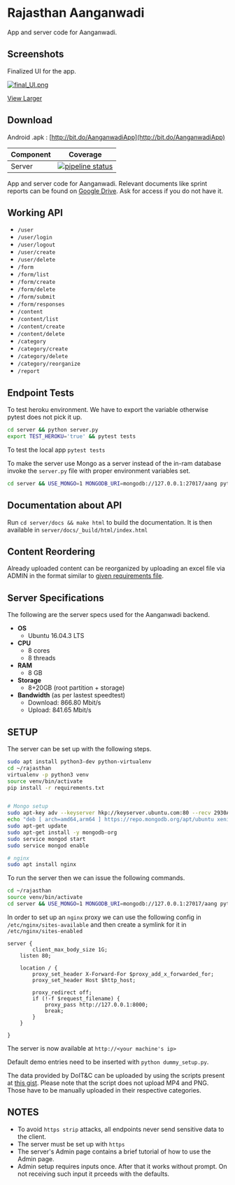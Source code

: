 Rajasthan Aanganwadi
=========

App and server code for Aanganwadi.

## Screenshots

Finalized UI for the app.

[![final_UI.png](https://s31.postimg.cc/ze0ob2yhn/final_UI.png)](https://postimg.cc/image/vueql9vrr/)

[View Larger](https://s31.postimg.cc/ze0ob2yhn/final_UI.png)

## Download

Android .apk : [http://bit.do/AanganwadiApp](http://bit.do/AanganwadiApp)


| Component | Coverage                                 |
| --------- | ---------------------------------------- |
| Server    | [![pipeline status](https://gitlab.com/theSage21/rajasthan/badges/master/pipeline.svg)](https://gitlab.com/theSage21/rajasthan/commits/master) |


App and server code for Aanganwadi. Relevant documents like sprint reports can be found on [Google Drive](https://drive.google.com/drive/folders/0B9peBTEXP4UdSWRmR0tKb01zaGM?usp=sharing). Ask for access if you do not have it.


## Working API

- `/user`
- `/user/login`
- `/user/logout`
- `/user/create`
- `/user/delete`
- `/form`
- `/form/list`
- `/form/create`
- `/form/delete`
- `/form/submit`
- `/form/responses`
- `/content`
- `/content/list`
- `/content/create`
- `/content/delete`
- `/category`
- `/category/create`
- `/category/delete`
- `/category/reorganize`
- `/report`



Endpoint Tests
-----

To test heroku environment. We have to export the variable otherwise pytest does not pick it up.

```bash
cd server && python server.py
export TEST_HEROKU='true' && pytest tests
```

To test the local app `pytest tests`

To make the server use Mongo as a server instead of the in-ram database invoke the `server.py` file with proper environment variables set.

```bash
cd server && USE_MONGO=1 MONGODB_URI=mongodb://127.0.0.1:27017/aang python server.py
```

Documentation about API
----

Run `cd server/docs && make html` to build the documentation. It is then available in `server/docs/_build/html/index.html`


Content Reordering
---------------

Already uploaded content can be reorganized by uploading an excel file via ADMIN in the format similar to [given requirements file](server/tree.xlsx).

## Server Specifications

The following are the server specs used for the Aanganwadi backend.

- **OS**
  - Ubuntu 16.04.3 LTS
- **CPU**
  - 8 cores
  - 8 threads
- **RAM**
  - 8 GB
- **Storage**
  - 8+20GB (root partition + storage)
- **Bandwidth** (as per lastest  speedtest)
  - Download: 866.80 Mbit/s
  - Upload: 841.65 Mbit/s

## SETUP

The server can be set up with the following steps.

```bash
sudo apt install python3-dev python-virtualenv
cd ~/rajasthan
virtualenv -p python3 venv
source venv/bin/activate
pip install -r requirements.txt


# Mongo setup
sudo apt-key adv --keyserver hkp://keyserver.ubuntu.com:80 --recv 2930ADAE8CAF5059EE73BB4B58712A2291FA4AD5
echo "deb [ arch=amd64,arm64 ] https://repo.mongodb.org/apt/ubuntu xenial/mongodb-org/3.6 multiverse" | sudo tee /etc/apt/sources.list.d/mongodb-org-3.6.list
sudo apt-get update
sudo apt-get install -y mongodb-org
sudo service mongod start
sudo service mongod enable

# nginx
sudo apt install nginx
```

To run the server then we can issue the following commands.

```bash
cd ~/rajasthan
source venv/bin/activate
cd server && USE_MONGO=1 MONGODB_URI=mongodb://127.0.0.1:27017/aang python server.py
```

In order to set up an `nginx` proxy we can use the following config in `/etc/nginx/sites-available` and then create a symlink for it in `/etc/nginx/sites-enabled`

```
server {
        client_max_body_size 1G;
	listen 80;

	location / {
		proxy_set_header X-Forward-For $proxy_add_x_forwarded_for;
		proxy_set_header Host $http_host;

		proxy_redirect off;
		if (!-f $request_filename) {
		    proxy_pass http://127.0.0.1:8000;
		    break;
		}
	}

}
```

The server is now available at `http://<your machine's ip>`

Default demo entries need to be inserted with `python dummy_setup.py`.

The data provided by DoIT&C can be uploaded by using the scripts present at [this gist](https://gist.github.com/theSage21/5c73da683be8751e19e8558c75c64638). Please note that the script does not upload MP4 and PNG. Those have to be manually uploaded in their respective categories.

NOTES
-----

- To avoid `https strip` attacks, all endpoints never send sensitive data to the client.
- The server must be set up with `https`
- The server's Admin page contains a brief tutorial of how to use the Admin page.
- Admin setup requires inputs once. After that it works without prompt. On not receiving such input it prceeds with the defaults.

